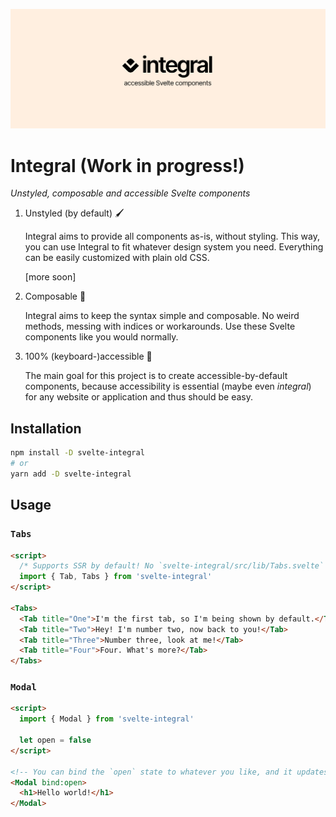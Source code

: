 ![Integral banner](/static/cover.svg)

# Integral (Work in progress!)

_Unstyled, composable and accessible Svelte components_

1. Unstyled (by default) 🖌

   Integral aims to provide all components as-is, without styling. This way, you can use Integral to fit whatever design system you need. Everything can be easily customized with plain old CSS.

   [more soon]

1. Composable 🔣

   Integral aims to keep the syntax simple and composable. No weird methods, messing with indices or workarounds. Use these Svelte components like you would normally.

1. 100% (keyboard-)accessible 🥳

   The main goal for this project is to create accessible-by-default components, because accessibility is essential (maybe even _integral_) for any website or application and thus should be easy.

## Installation

```bash
npm install -D svelte-integral
# or
yarn add -D svelte-integral
```

## Usage

### `Tabs`

```html
<script>
  /* Supports SSR by default! No `svelte-integral/src/lib/Tabs.svelte` nonsense. */
  import { Tab, Tabs } from 'svelte-integral'
</script>

<Tabs>
  <Tab title="One">I'm the first tab, so I'm being shown by default.</Tab>
  <Tab title="Two">Hey! I'm number two, now back to you!</Tab>
  <Tab title="Three">Number three, look at me!</Tab>
  <Tab title="Four">Four. What's more?</Tab>
</Tabs>
```

### `Modal`

```html
<script>
  import { Modal } from 'svelte-integral'

  let open = false
</script>

<!-- You can bind the `open` state to whatever you like, and it updates accordingly. -->
<Modal bind:open>
  <h1>Hello world!</h1>
</Modal>
```
